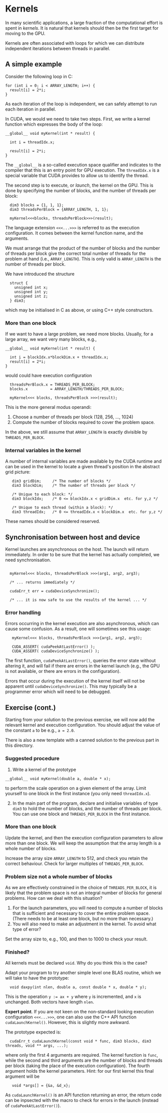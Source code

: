 # Kernels

In many scientific applications, a large fraction of the computational
effort is spent in *kernels*. It is natural that kernels should then be
the first target for moving to the GPU.

Kernels are often associated with loops for which we can distribute
independent iterations between threads in parallel.


## A simple example

Consider the following loop in C:
```
for (int i = 0; i < ARRAY_LENGTH; i++) {
  result[i] = 2*i;
}
```
As each iteration of the loop is independent, we can safely
attempt to run each iteration in parallel.

In CUDA, we would we need to take two steps. First, we write
a kernel function which expresses the body of the loop:
```
__global__ void myKernel(int * result) {

  int i = threadIdx.x;

  result[i] = 2*i;
}
```
The `__global__` is a so-called execution space qualifier and
indicates to the compiler that this is an entry point for
GPU execution. The `threadIdx.x` is a special variable that CUDA
provides to allow us to identify the thread.

The second step is to execute, or *launch*, the kernel on the GPU.
This is done by specifying the number of blocks, and the number
of threads per block:
```
  dim3 blocks = {1, 1, 1};
  dim3 threadsPerBlock = {ARRAY_LENGTH, 1, 1};

  myKernel<<<blocks, threadsPerBlock>>>(result);
```
The language extension `<<<...>>>` is referred to as the
execution configuration. It comes between the kernel
function name, and the arguments.

We must arrange that the product of the number of blocks and the
number of threads per block give the correct total number of
threads for the problem at hand (i.e., `ARRAY_LENGTH`). This is
only valid is `ARRAY_LENGTH` is the number of threads per block.

We have introduced the structure
```
  struct {
    unsigned int x;
    unsigned int y;
    unsigned int z;
  } dim3;
```
which may be initialised in C as above, or using C++ style
constructors.


### More than one block

If we want to have a large problem, we need more blocks. Usually, for
a large array, we want very many blocks, e.g.,
```
__global__ void myKernel(int * result) {

  int i = blockIdx.x*blockDim.x + threadIdx.x;
  result[i] = 2*i;
}
```
would could have execution configuration
```
  threadsPerBlock.x = THREADS_PER_BLOCK;
  blocks.x          = ARRAY_LENGTH/THREADS_PER_BLOCK;

  myKernel<<< blocks, threadsPerBlock >>>(result);
```

This is the more general modus operandi:
1. Choose a number of threads per block (128, 256, ..., 1024)
2. Compute the number of blocks required to cover the problem space.

In the above, we still assume that `ARRAY_LENGTH` is exactly
divisible by `THREADS_PER_BLOCK`.


### Internal variables in the kernel

A number of internal variables are made available by the CUDA
runtime and can be used in the kernel to locate a given
thread's position in the abstract grid picture:
```
   dim3 gridDim;     /* The number of blocks */
   dim3 blockDim;    /* The number of threads per block */

   /* Unique to each block: */
   dim3 blockIdx;    /* 0 <= blockIdx.x < gridDim.x  etc. for y,z */

   /* Unique to each thread (within a block): */
   dim3 threadIdx;   /* 0 <= threadIdx.x < blockDim.x  etc. for y,z */
```
These names should be considered reserved.


## Synchronisation between host and device

Kernel launches are asynchronous on the host. The launch will return
immediately. In order to be sure that the kernel has actually
completed, we need synchronisation.
```

  myKernel<<< blocks, threadsPerBlock >>>(arg1, arg2, arg3);

  /* ... returns immediately */

  cudaErr_t err = cudaDeviceSynchronize();

  /* ... it is now safe to use the results of the kernel ... */
```


### Error handling

Errors occurring in the kernel execution are also asynchronous, which
can cause some confusion. As a result, one will sometimes see this
usage:
```
   myKernel<<< blocks, threadsPerBlock >>>{arg1, arg2, arg3);

   CUDA_ASSERT( cudaPeekAtLastError() );
   CUDA_ASSERT( cudaDeviceSynchronize() );
```

The first function, `cudaPeekAtLastError()`, queries the error state
without altering it, and will fail if there are errors in the kernel
launch (e.g., the GPU is not available, or there are errors
in the configuration).

Errors that occur during the execution of the kernel itself will not
be apparent until `cudaDeviceSynchronize()`. This may typically be
a programmer error which will need to be debugged.


## Exercise (cont.)

Starting from your solution to the previous exercise, we will now
add the relevant kernel and execution configuration. You should
adjust the value of the constant `a` to be e.g., `a = 2.0`.

There is also a new template with a canned solution to the previous
part in this directory.

### Suggested procedure

1. Write a kernel of the prototype
```
__global__ void myKernel(double a, double * x);
```
to perform the scale operation on a given element of the array.
Limit yourself to one block in the first instance (you only
need `threadIdx.x`).

2. In the main part of the program, declare and initialise
variables of type `dim3` to hold
the number of blocks, and the number of threads per block.
You can use one block and `THREADS_PER_BLOCK` in the first
instance.

### More than one block

Update the kernel, and then the execution configuration parameters
to allow more than one block. We will keep the assumption that
the array length is a whole number of blocks.

Increase the array size `ARRAY_LENGTH` to 512, and check you retain
the correct behaviour. Check for larger multiples of
`THREADS_PER_BLOCK`.

### Problem size not a whole number of blocks

As we are effectively constrained in the choice of `THREADS_PER_BLOCK`,
it is likely that the problem space is not an integral number of
blocks for general problems. How can we deal with this situation?

1. For the launch parameters, you will need to compute a number of blocks
that is sufficient and necessary to cover the entire problem space. (There
needs to be at least one block, but no more than necessary.)
2. You will also need to make an adjustment in the kernel. To avoid what
type of error?

Set the array size to, e.g., 100, and then to 1000 to check your result.


### Finished?

All kernels must be declared `void`. Why do you think this is the case?


Adapt your program to try another simple level one BLAS routine, which
we will take to have the prototype:
```
  void daxpy(int nlen, double a, const double * x, double * y);
```
This is the operation `y := ax + y` where `y` is incremented, and `x` is
unchanged. Both vectors have length `nlen`.


**Expert point**. If you are not keen on the non-standard looking execution
configuration ```<<<...>>>```, one can also use the C++ API function
`cudaLaunchKernel()`. However, this is slightly more awkward.

The prototype expected is:
```
  cudaErr_t cudaLaunchKernel(const void * func, dim3 blocks, dim3 threads, void ** args, ...);
```
where only the first 4 arguments are required. The kernel function is `func`, while
the second and third arguments are the number of blocks and threads per block
(taking the place of the execution configuration). The fourth argument holds the
kernel parameters. Hint: for our first kernel this final argument will be
```
   void *args[] = {&a, &d_x};
```
As `cudaLaunchKernel()` is an API function returning an error, the return code can be
inpsected with the macro to check for errors in the launch (instead of `cudaPeekAtLastError()`).
